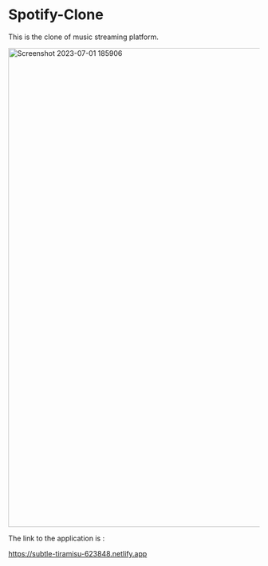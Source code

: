 # Spotify-Clone 

This is the clone of music streaming platform.

<img width="960" alt="Screenshot 2023-07-01 185906" src="https://github.com/Aashish2109/Spotify-Clone/assets/99539876/078bcafc-723d-402a-9900-7f4f2501f81c">

The link to the application is :

https://subtle-tiramisu-623848.netlify.app
